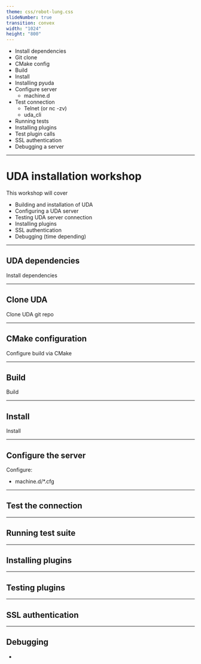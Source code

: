 ```yaml
---
theme: css/robot-lung.css
slideNumber: true
transition: convex
width: "1024"
height: "800"
---
```


- Install dependencies
- Git clone
- CMake config
- Build
- Install
- Installing pyuda
- Configure server
	- machine.d
- Test connection
	- Telnet (or nc -zv)
	- uda_cli
- Running tests
- Installing plugins
- Test plugin calls
- SSL authentication
- Debugging a server

---

# UDA installation workshop

This workshop will cover

- Building and installation of UDA
- Configuring a UDA server
- Testing UDA server connection
- Installing plugins
- SSL authentication
- Debugging (time depending)

---

## UDA dependencies

Install dependencies

---

## Clone UDA

Clone UDA git repo

---
## CMake configuration

Configure build via CMake

---
## Build

Build

---
## Install

Install

---
## Configure the server

Configure:
- machine.d/\*.cfg

---
## Test the connection

---
## Running test suite

---
## Installing plugins

---
## Testing plugins

---
## SSL authentication

---
## Debugging

- 
